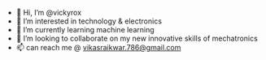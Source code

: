 - 👋 Hi, I’m @vickyrox
- 👀 I’m interested in technology & electronics
- 🌱 I’m currently learning machine learning
- 💞️ I’m looking to collaborate on my new innovative skills of mechatronics
- 📫 can reach me @ vikasraikwar.786@gmail.com

<!---
vickyrox/vickyrox is a ✨ special ✨ repository because its `README.md` (this file) appears on your GitHub profile.
You can click the Preview link to take a look at your changes.
--->
